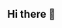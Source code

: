 ## Hi there 👋

<!--
**lugahing/lugahing** is a ✨ _special_ ✨ repository because its `README.md` (this file) appears on your GitHub profile.

Here are some ideas to get you started:

- 🔭 I’m currently working on ...SR20250117293455	【25.2】【MSS】【后端】【预研】WP代办接口性能优化
SR20250117292633	【25.2】【MSS】【后端】【预研】根据第三方接口填充责任人设置-支持分页调用
SR20250117293457	【25.2】【MSS】【后端】【预研】根据虚拟账号发送welink卡片消息
SR20250115220053	【25.2】【MSS】【后端】PIS群组功能优化
SR20250111118446	【25.2】【MSS】【后端】Task微服务偏序依赖/跨层依赖整改治理
SR20250115219725	【25.2】【MSS】【后端】大中华周报查询/校验逻辑更新
SR20250115219418	【25.2】【MSS】【后端】任务操作日志/最后处理过程交互数据优化
SR20250117293458	【25.2】【MSS】【后端】任务审批后自动完成
SR20250115219972	【25.2】【MSS】【后端】任务中心支持流程节点会签（审批）
SR20250115219892	【25.2】【MSS】【后端】任务组织信息自动填充
SR20250115219970	【25.2】【MSS】【后端】通用查询增加主任务查询
SR20250115219721	【25.2】【MSS】【后端】消息模板能力增强
SR20250115219606	【25.2】【MSS】【后端】页面资产数据查询优化以及历史数据清理等需求
SR20250115219332	【25.2】【MSS】【后端】知识地图完善
SR20250115220137	【25.2】【MSS】【后端】主任务+子任务+表单导出功能优化
SR20250115220047	【25.2】【MSS】【后端】专项任务涉及字段入湖
SR20250115219608	【25.2】【MSS】【后端】转派任务优化
SR20250114203474	【25.2】【MSS】【前端】创建MSS任务相关功能优化
SR20250114203225	【25.2】【MSS】【前端】创建人和发起人可以转派任务
SR20250114203222	【25.2】【MSS】【前端】代码仓整改，兼容鸿蒙系统
SR20241216514086	【25.2】【MSS】【前端】普通任务审批那触发审批一次调了两个接口，需要去掉一个
SR20250116265099	【25.2】【MSS】【前端】通用查询（支持通过组织查主任务）
SR20241216513622	【25.2】【MSS】【前端】我的任务PC端：我分派的功能（仅个人任务）(2月)
SR20241213465496	【25.2】【MSS】【前端】支持三方API调用获取组件选项，配置态，使用态（参考低码表单）
SR20250116255878	【25.2】【MSS】【我的任务】【待我审批】【待我执行】支持URL跳转后直接读取链接中的任务来源
SR20250116256044	【25.2】【MSS】MSS任务-任务催办设置
SR20250114203743	【25.2】【MSS】附件支持在线预览
SR20250114203744	【25.2】【MSS】业务零星需求优化
SR20250116255790	【25.2】【侧边栏插件】侧边栏导入导出只在当前页下载
SR20250116255879	【25.2】【公共/大中华周报】大中华周报年份传参错误，导致不能正确查询已提交的周报记录
SR20241212458719	【25.2】【微服务治理】wp_itam原对接UEM1.0接口切换到3.0
SR20250117297785	【25.2】侧边栏任务管理去掉“我分派的”“我负责的”角标
SR20250115219415	【25.2】上线交付件处理
SR20250115219414	【25.2】送检交付件处理
SR20250117298146	【25.2】资产运营分析页需要增加文字提示
	
	
SR20241216513622	【25.2】【MSS】【前端】我的任务PC端：我分派的功能（仅个人任务）(3月)
SR20241212458719	【25.2】【微服务治理】wp_itam原对接UEM1.0接口切换到3.0
SR20250115220053	【25.2】【MSS】【后端】PIS群组功能优化
SR20250115219725	【25.2】【MSS】【后端】大中华周报查询/校验逻辑更新
SR20250115219892	【25.2】【MSS】【后端】任务组织信息自动填充
SR20250116255790	【25.2】【侧边栏插件】侧边栏导入导出只在当前页下载
SR20250116255879	【25.2】【公共/大中华周报】大中华周报年份传参错误，导致不能正确查询已提交的周报记录
SR20250117298146	【25.2】资产运营分析页需要增加文字提示
SR20250117297785	【25.2】侧边栏任务管理去掉“我分派的”“我负责的”角标
SR20250115219606	【25.2】【MSS】【后端】页面资产数据查询优化以及历史数据清理等需求
SR20250111118446	【25.2】【MSS】【后端】Task微服务偏序依赖/跨层依赖整改治理
SR20250115219332	【25.2】【MSS】【后端】知识地图完善
SR20250115220047	【25.2】【MSS】【后端】专项任务涉及字段入湖
SR20250117293458	【25.2】【MSS】【后端】任务审批后自动完成
SR20250117293455	【25.2】【MSS】【后端】【预研】WP代办接口性能优化
SR20250117293457	【25.2】【MSS】【后端】【预研】根据虚拟账号发送welink卡片消息
SR20250115219721	【25.2】【MSS】【后端】消息模板能力增强
SR20250116256044	【25.2】【MSS】MSS任务-任务催办设置
SR20241213465496	【25.2】【MSS】【前端】支持三方API调用获取组件选项，配置态，使用态（参考低码表单）
SR20250114203743	【25.2】【MSS】附件支持在线预览
SR20250114203222	【25.2】【MSS】【前端】代码仓整改，兼容鸿蒙系统
SR20250115219414	【25.2】送检交付件处理
SR20250115219415	【25.2】上线交付件处理
SR20250114203744	【25.2】【MSS】业务零星需求优化
SR20250114203225	【25.2】【MSS】【前端】创建人和发起人可以转派任务
SR20250115219970	【25.2】【MSS】【后端】通用查询增加主任务查询
SR20250115219418	【25.2】【MSS】【后端】任务操作日志/最后处理过程交互数据优化
SR20250116255878	【25.2】【MSS】【我的任务】【待我审批】【待我执行】支持URL跳转后直接读取链接中的任务来源
SR20250116265099	【25.2】【MSS】【前端】通用查询（支持通过组织查主任务）
SR20250114203474	【25.2】【MSS】【前端】创建MSS任务相关功能优化
SR20250115220137	【25.2】【MSS】【后端】主任务+子任务+表单导出功能优化
SR20250115219608	【25.2】【MSS】【后端】转派任务优化
SR20250115219972	【25.2】【MSS】【后端】任务中心支持流程节点会签（审批）
SR20241216514086	【25.2】【MSS】【前端】普通任务审批那触发审批一次调了两个接口，需要去掉一个

- 🌱 I’m currently learning ...
- 👯 I’m looking to collaborate on ...
- 🤔 I’m looking for help with ...
- 💬 Ask me about ...
- 📫 How to reach me: ...
- 😄 Pronouns: ...
- ⚡ Fun fact: ...
-->
